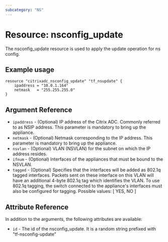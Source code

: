 ```yaml
---
subcategory: "NS"
---
```


# Resource: nsconfig_update

The nsconfig_update resource is used to apply the update operation for ns config.


## Example usage

```hcl
resource "citrixadc_nsconfig_update" "tf_nsupdate" {
    ipaddress = "10.0.1.164"
    netmask   = "255.255.255.0"
}  
```


## Argument Reference

* `ipaddress` - (Optional) IP address of the Citrix ADC. Commonly referred to as NSIP address. This parameter is mandatory to bring up the appliance.
* `netmask` - (Optional) Netmask corresponding to the IP address. This parameter is mandatory to bring up the appliance.
* `nsvlan` - (Optional) VLAN (NSVLAN) for the subnet on which the IP address resides.
* `ifnum` - (Optional) Interfaces of the appliances that must be bound to the NSVLAN.
* `tagged` - (Optional) Specifies that the interfaces will be added as 802.1q tagged interfaces. Packets sent on these interface on this VLAN will have an additional 4-byte 802.1q tag which identifies the VLAN. To use 802.1q tagging, the switch connected to the appliance's interfaces must also be configured for tagging. Possible values: [ YES, NO ]


## Attribute Reference

In addition to the arguments, the following attributes are available:

* `id` - The id of the nsconfig_update. It is a random string prefixed with "tf-nsconfig-update"
